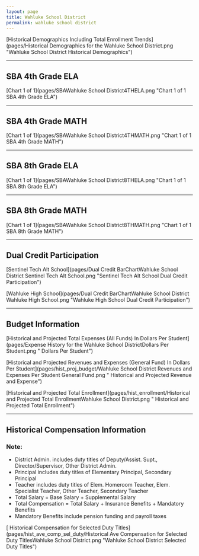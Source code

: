 ```yaml
---
layout: page
title: Wahluke School District
permalink: wahluke school district
---
```



[Historical Demographics Including Total Enrollment Trends](pages/Historical Demographics for the Wahluke School District.png "Wahluke School District Historical Demographics")

___

## SBA 4th Grade ELA

[Chart 1 of 1](pages/SBAWahluke School District4THELA.png "Chart 1 of 1 SBA 4th Grade ELA")


___

## SBA 4th Grade MATH

[Chart 1 of 1](pages/SBAWahluke School District4THMATH.png "Chart 1 of 1 SBA 4th Grade MATH")


___

## SBA 8th Grade ELA

[Chart 1 of 1](pages/SBAWahluke School District8THELA.png "Chart 1 of 1 SBA 8th Grade ELA")


___

## SBA 8th Grade MATH

[Chart 1 of 1](pages/SBAWahluke School District8THMATH.png "Chart 1 of 1 SBA 8th Grade MATH")


___

## Dual Credit Participation

[Sentinel Tech Alt School](pages/Dual Credit BarChartWahluke School District Sentinel Tech Alt School.png "Sentinel Tech Alt School Dual Credit Participation")

[Wahluke High School](pages/Dual Credit BarChartWahluke School District Wahluke High School.png "Wahluke High School Dual Credit Participation")


___

## Budget Information

[Historical and Projected Total Expenses (All Funds) In Dollars Per Student](pages/Expense History for the Wahluke School DistrictDollars Per Student.png " Dollars Per Student")

[Historical and Projected Revenues and Expenses (General Fund) In Dollars Per Student](pages/hist_proj_budget/Wahluke School District Revenues and Expenses Per Student General Fund.png " Historical and Projected Revenue and Expense")

[Historical and Projected Total Enrollment](pages/hist_enrollment/Historical and Projected Total EnrollmentWahluke School District.png " Historical and Projected Total Enrollment")


___

## Historical Compensation Information
### Note:
- District Admin. includes duty titles of Deputy/Assist. Supt., Director/Supervisor, Other District Admin.
- Principal includes duty titles of Elementary Principal, Secondary Principal
- Teacher includes duty titles of Elem. Homeroom Teacher, Elem. Specialist Teacher, Other Teacher, Secondary Teacher
- Total Salary = Base Salary + Supplemental Salary
- Total Compensation = Total Salary + Insurance Benefits + Mandatory Benefits
- Mandatory Benefits include pension funding and payroll taxes

[ Historical Compensation for Selected Duty Titles](pages/hist_ave_comp_sel_duty/Historical Ave Compensation for Selected Duty TitlesWahluke School District.png "Wahluke School District Selected Duty Titles")


